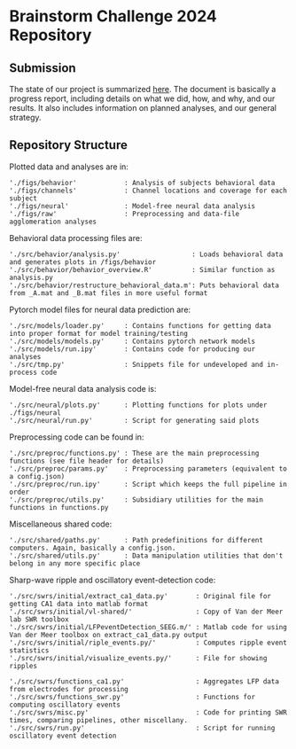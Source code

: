 # Brainstorm Challenge 2024 Repository

## Submission
The state of our project is summarized [here](https://docs.google.com/document/d/1uzaDUmrcNabS9Y7WW-nJzn2VQ5fxtFguiGgj0gWNvyg/edit?usp=sharing). The document is basically a progress report, including details on what we did, how, and why, and our results. It also includes information on planned analyses, and our general strategy.

## Repository Structure
Plotted data and analyses are in:
```
'./figs/behavior'            : Analysis of subjects behavioral data
'./figs/channels'            : Channel locations and coverage for each subject
'./figs/neural'              : Model-free neural data analysis
'./figs/raw'                 : Preprocessing and data-file agglomeration analyses
```

Behavioral data processing files are:
```
'./src/behavior/analysis.py'                  : Loads behavioral data and generates plots in /figs/behavior
'./src/behavior/behavior_overview.R'          : Similar function as analysis.py
'./src/behavior/restructure_behavioral_data.m': Puts behavioral data from _A.mat and _B.mat files in more useful format
```

Pytorch model files for neural data prediction are:
```
'./src/models/loader.py'     : Contains functions for getting data into proper format for model training/testing
'./src/models/models.py'     : Contains pytorch network models
'./src/models/run.ipy'       : Contains code for producing our analyses
'./src/tmp.py'               : Snippets file for undeveloped and in-process code
```

Model-free neural data analysis code is:
```
'./src/neural/plots.py'      : Plotting functions for plots under ./figs/neural
'./src/neural/run.py'        : Script for generating said plots
```

Preprocessing code can be found in:
```
'./src/preproc/functions.py' : These are the main preprocessing functions (see file header for details)
'./src/preproc/params.py'    : Preprocessing parameters (equivalent to a config.json)
'./src/preproc/run.ipy'      : Script which keeps the full pipeline in order
'./src/preproc/utils.py'     : Subsidiary utilities for the main functions in functions.py
```

Miscellaneous shared code:
```
'./src/shared/paths.py'      : Path predefinitions for different computers. Again, basically a config.json.
'./src/shared/utils.py'      : Data manipulation utilities that don't belong in any more specific place
```

Sharp-wave ripple and oscillatory event-detection code:
```
'./src/swrs/initial/extract_ca1_data.py'       : Original file for getting CA1 data into matlab format
'./src/swrs/initial/vl-shared/'                : Copy of Van der Meer lab SWR toolbox
'./src/swrs/initial/LFPeventDetection_SEEG.m/' : Matlab code for using Van der Meer toolbox on extract_ca1_data.py output
'./src/swrs/initial/riple_events.py/'          : Computes ripple event statistics
'./src/swrs/initial/visualize_events.py/'      : File for showing ripples

'./src/swrs/functions_ca1.py'                  : Aggregates LFP data from electrodes for processing
'./src/swrs/functions_swr.py'                  : Functions for computing oscillatory events
'./src/swrs/misc.py'                           : Code for printing SWR times, comparing pipelines, other miscellany.
'./src/swrs/run.py'                            : Script for running oscillatory event detection
```
